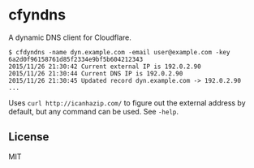 cfyndns
=======

A dynamic DNS client for Cloudflare.

```
$ cfdyndns -name dyn.example.com -email user@example.com -key 6a2d0f96158761d85f2334e9bf5b604212343
2015/11/26 21:30:42 Current external IP is 192.0.2.90
2015/11/26 21:30:44 Current DNS IP is 192.0.2.90
2015/11/26 21:30:45 Updated record dyn.example.com -> 192.0.2.90
...
```

Uses `curl http://icanhazip.com/` to figure out the external address by default, but any command can be used. See `-help`.

License
-------

MIT
